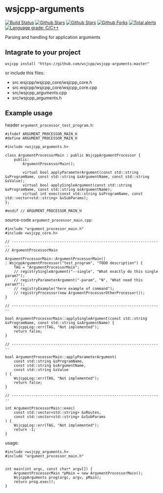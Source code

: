 # wsjcpp-arguments

[![Build Status](https://api.travis-ci.com/wsjcpp/wsjcpp-arguments.svg?branch=master)](https://travis-ci.com/wsjcpp/wsjcpp-arguments) [![Github Stars](https://img.shields.io/github/stars/wsjcpp/wsjcpp-arguments.svg?label=github%20%E2%98%85)](https://github.com/wsjcpp/wsjcpp-arguments/stargazers) [![Github Stars](https://img.shields.io/github/contributors/wsjcpp/wsjcpp-arguments.svg)](https://github.com/wsjcpp/wsjcpp-arguments/) [![Github Forks](https://img.shields.io/github/forks/wsjcpp/wsjcpp-arguments.svg?label=github%20forks)](https://github.com/wsjcpp/wsjcpp-arguments/network/members) [![Total alerts](https://img.shields.io/lgtm/alerts/g/wsjcpp/wsjcpp-arguments.svg?logo=lgtm&logoWidth=18)](https://lgtm.com/projects/g/wsjcpp/wsjcpp-arguments/alerts/) [![Language grade: C/C++](https://img.shields.io/lgtm/grade/cpp/g/wsjcpp/wsjcpp-arguments.svg?logo=lgtm&logoWidth=18)](https://lgtm.com/projects/g/wsjcpp/wsjcpp-arguments/context:cpp)

Parsing and handling for application arguments

## Intagrate to your project

```
wsjcpp install "https://github.com/wsjcpp/wsjcpp-arguments:master"
```

or include this files:

* src.wsjcpp/wsjcpp_core/wsjcpp_core.h
* src.wsjcpp/wsjcpp_core/wsjcpp_core.cpp
* src/wsjcpp_arguments.cpp
* src/wsjcpp_arguments.h

## Example usage

header `argument_processor_test_program.h`:
```
#ifndef ARGUMENT_PROCESSOR_MAIN_H
#define ARGUMENT_PROCESSOR_MAIN_H

#include <wsjcpp_arguments.h>

class ArgumentProcessorMain : public WsjcppArgumentProcessor {
    public:
        ArgumentProcessorMain();

        virtual bool applyParameterArgument(const std::string &sProgramName, const std::string &sArgumentName, const std::string &sValue);
        virtual bool applySingleArgument(const std::string &sProgramName, const std::string &sArgumentName);
        virtual int exec(const std::string &sProgramName, const std::vector<std::string> &vSubParams);
};

#endif // ARGUMENT_PROCESSOR_MAIN_H
``` 

source-code `argument_processor_main.cpp`:

```
#include "argument_processor_main.h"
#include <wsjcpp_core.h>

// ---------------------------------------------------------------------
// ArgumentProcessorMain

ArgumentProcessorMain::ArgumentProcessorMain() 
: WsjcppArgumentProcessor("test_program", "TODO description") {
    TAG = "ArgumentProcessorMain";
    // registrySingleArgument("--single", "What exactly do this single param?");
    // registryParameterArgument("-param", "N", "What need this param?");
    // registryExample("here example of command");
    // registryProcessor(new ArgumentProcessorOtherProcessor());
}

// ---------------------------------------------------------------------

bool ArgumentProcessorMain::applySingleArgument(const std::string &sProgramName, const std::string &sArgumentName) {
    WsjcppLog::err(TAG, "Not implemented");
    return false;
}

// ---------------------------------------------------------------------

bool ArgumentProcessorMain::applyParameterArgument(
    const std::string &sProgramName, 
    const std::string &sArgumentName, 
    const std::string &sValue
) {
    WsjcppLog::err(TAG, "Not implemented");
    return false;
}

// ---------------------------------------------------------------------

int ArgumentProcessorMain::exec(
    const std::vector<std::string> &vRoutes,
    const std::vector<std::string> &vSubParams
) {
    WsjcppLog::err(TAG, "Not implemented");
    return -1; 
}
```

usage:
```
#include <wsjcpp_arguments.h>
#include "argument_processor_main.h"


int main(int argc, const char* argv[]) {
    ArgumentProcessorMain *pMain = new ArgumentProcessorMain();
    WsjcppArguments prog(argc, argv, pMain);
    return prog.exec();
}
```
